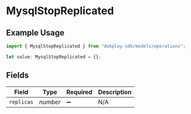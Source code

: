 # MysqlStopReplicated

## Example Usage

```typescript
import { MysqlStopReplicated } from "dokploy-sdk/models/operations";

let value: MysqlStopReplicated = {};
```

## Fields

| Field              | Type               | Required           | Description        |
| ------------------ | ------------------ | ------------------ | ------------------ |
| `replicas`         | *number*           | :heavy_minus_sign: | N/A                |
